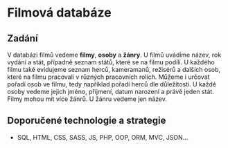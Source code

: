 # Filmová databáze

## Zadání

V databázi filmů vedeme **filmy**, **osoby** a **žánry**. U filmů uvádíme název, rok vydání a stát, případně seznam států, které se na filmu podílí. U každého filmu také evidujeme seznam herců, kameramanů, režisérů a dalších osob, které na filmu pracovali v různých pracovních rolích. Můžeme i určovat pořadí osob ve filmu, tedy například pořadí herců dle důležitosti. U každé osoby vedeme jejich jméno, příjmení, datum narození a právě jeden stát. Filmy mohou mít více žánrů. U žánru vedeme jen název.

## Doporučené technologie a strategie

- SQL, HTML, CSS, SASS, JS, PHP, OOP, ORM, MVC, JSON...
